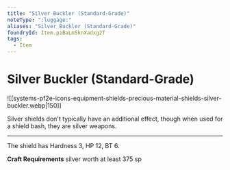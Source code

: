 ```yaml
---
title: "Silver Buckler (Standard-Grade)"
noteType: ":luggage:"
aliases: "Silver Buckler (Standard-Grade)"
foundryId: Item.piBaLmSknXadxg2T
tags:
  - Item
---
```


# Silver Buckler (Standard-Grade)
![[systems-pf2e-icons-equipment-shields-precious-material-shields-silver-buckler.webp|150]]

Silver shields don't typically have an additional effect, though when used for a shield bash, they are silver weapons.

* * *

The shield has Hardness 3, HP 12, BT 6.

**Craft Requirements** silver worth at least 375 sp
